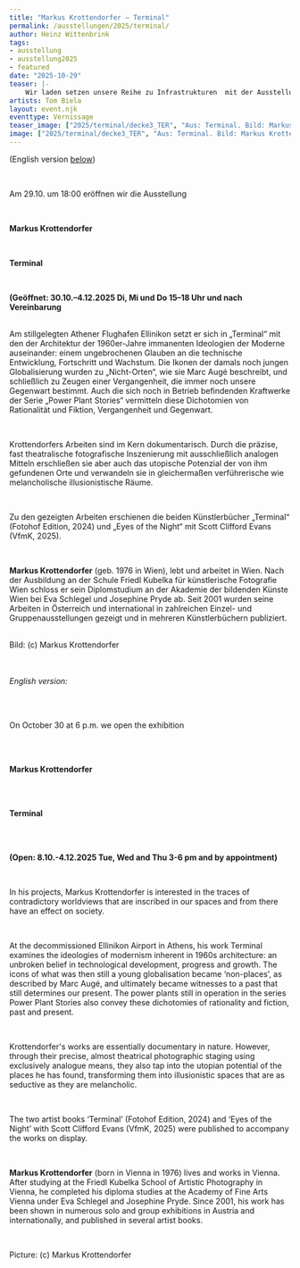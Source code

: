 ```yaml
---
title: "Markus Krottendorfer – Terminal"
permalink: /ausstellungen/2025/terminal/
author: Heinz Wittenbrink
tags:
- ausstellung
- ausstellung2025
- featured
date: "2025-10-29"
teaser: |-
    Wir laden setzen unsere Reihe zu Infrastrukturen  mit der Ausstellung „Terminal“ mit Bildern von Markus Krottendorfer fort. 
artists: Tom Biela
layout: event.njk
eventtype: Vernissage
teaser_image: ["2025/terminal/decke3_TER", "Aus: Terminal. Bild: Markus Krottendorefer"]
image: ["2025/terminal/decke3_TER", "Aus: Terminal. Bild: Markus Krottendorefer"]
---
```



(English version [below](#english_version))

<br/>

Am 29.10. um 18:00 eröffnen wir die Ausstellung
<br/>

<br/>

**Markus Krottendorfer**
<br/>

<br/>

**Terminal**
<br/>

<br/>

**(Geöffnet: 30.10.–4.12.2025 Di, Mi und Do 15–18 Uhr und nach Vereinbarung**
<br/>
<br/>

Am stillgelegten Athener Flughafen Ellinikon setzt er sich in „Terminal“ mit den der Architektur der 1960er-Jahre immanenten Ideologien der Moderne auseinander: einem ungebrochenen Glauben an die technische Entwicklung, Fortschritt und Wachstum. Die Ikonen der damals noch jungen Globalisierung wurden zu „Nicht-Orten“, wie sie Marc Augé beschreibt, und schließlich zu Zeugen einer Vergangenheit, die immer noch unsere Gegenwart bestimmt. Auch die sich noch in Betrieb befindenden Kraftwerke der Serie „Power Plant Stories“ vermitteln diese Dichotomien von Rationalität und Fiktion, Vergangenheit und Gegenwart.

<br/>

Krottendorfers Arbeiten sind im Kern dokumentarisch. Durch die präzise, fast theatralische fotografische Inszenierung mit ausschließlich analogen Mitteln erschließen sie aber auch das utopische Potenzial der von ihm gefundenen Orte und verwandeln sie in gleichermaßen verführerische wie melancholische illusionistische Räume.

<br/>

Zu den gezeigten Arbeiten erschienen die beiden Künstlerbücher „Terminal“ (Fotohof Edition, 2024) und „Eyes of the Night“ mit Scott Clifford Evans (VfmK, 2025).

<br/>

**Markus Krottendorfer** (geb. 1976 in Wien), lebt und arbeitet in Wien. Nach der Ausbildung an der Schule Friedl Kubelka für künstlerische Fotografie Wien schloss er sein Diplomstudium an der Akademie der bildenden Künste Wien bei Eva Schlegel und Josephine Pryde ab. Seit 2001 wurden seine Arbeiten in Österreich und international in zahlreichen Einzel- und Gruppenausstellungen gezeigt und in mehreren Künstlerbüchern publiziert.


<br/>
Bild: (c) Markus Krottendorfer
<br/>

<br/>
<br/>

<p id="english_version"><em>English version:</em></p>

<br/>
<br/>

On October 30 at 6 p.m. we open the exhibition

<br/>
<br/>

**Markus Krottendorfer**

<br/>
<br/>

**Terminal**

<br/>
<br/>

**(Open: 8.10.-4.12.2025 Tue, Wed and Thu 3-6 pm and by appointment)**

<br/>


In his projects, Markus Krottendorfer is interested in the traces of contradictory worldviews that are inscribed in our spaces and from there have an effect on society.


<br/>

At the decommissioned Ellinikon Airport in Athens, his work Terminal examines the ideologies of modernism inherent in 1960s architecture: an unbroken belief in technological development, progress and growth. The icons of what was then still a young globalisation became ‘non-places’, as described by Marc Augé, and ultimately became witnesses to a past that still determines our present. The power plants still in operation in the series Power Plant Stories also convey these dichotomies of rationality
and fiction, past and present.


<br/>

Krottendorfer's works are essentially documentary in nature. However, through their precise, almost theatrical photographic staging using exclusively analogue means, they also tap into the utopian potential of the places he has found, transforming them into illusionistic spaces that are as seductive as they are melancholic.


<br/>

The two artist books ‘Terminal’ (Fotohof Edition, 2024) and ‘Eyes of the Night’ with Scott Clifford Evans (VfmK, 2025) were published to accompany the works on display.


<br/>



**Markus Krottendorfer** (born in Vienna in 1976) lives and works in Vienna. After studying at the Friedl Kubelka School of Artistic Photography in Vienna, he completed his diploma studies at the Academy of Fine Arts Vienna under Eva Schlegel and Josephine Pryde. Since 2001, his work has been shown in numerous solo and group exhibitions in Austria and internationally, and published in several artist books.


<br/>

Picture: (c) Markus Krottendorfer
